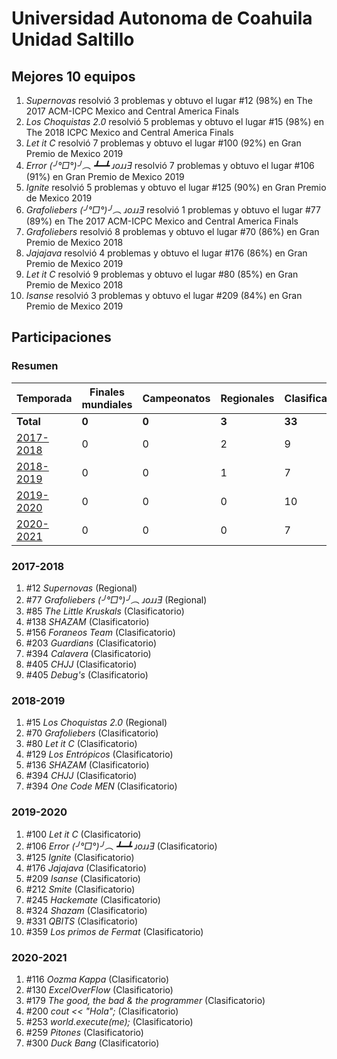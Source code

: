 ---
---

# Universidad Autonoma de Coahuila Unidad Saltillo

## Mejores 10 equipos

1. _Supernovas_ resolvió 3 problemas y obtuvo el lugar #12 (98%) en The 2017 ACM-ICPC Mexico and Central America Finals
1. _Los Choquistas 2.0_ resolvió 5 problemas y obtuvo el lugar #15 (98%) en The 2018 ICPC Mexico and Central America Finals
1. _Let it C_ resolvió 7 problemas y obtuvo el lugar #100 (92%) en Gran Premio de Mexico 2019
1. _Error (╯°□°)╯︵ ┻━┻ ɹoɹɹƎ_ resolvió 7 problemas y obtuvo el lugar #106 (91%) en Gran Premio de Mexico 2019
1. _Ignite_ resolvió 5 problemas y obtuvo el lugar #125 (90%) en Gran Premio de Mexico 2019
1. _Grafoliebers (╯°□°)╯︵ ɹoɹɹƎ_ resolvió 1 problemas y obtuvo el lugar #77 (89%) en The 2017 ACM-ICPC Mexico and Central America Finals
1. _Grafoliebers_ resolvió 8 problemas y obtuvo el lugar #70 (86%) en Gran Premio de Mexico 2018
1. _Jajajava_ resolvió 4 problemas y obtuvo el lugar #176 (86%) en Gran Premio de Mexico 2019
1. _Let it C_ resolvió 9 problemas y obtuvo el lugar #80 (85%) en Gran Premio de Mexico 2018
1. _Isanse_ resolvió 3 problemas y obtuvo el lugar #209 (84%) en Gran Premio de Mexico 2019

## Participaciones

### Resumen

| Temporada | Finales mundiales | Campeonatos | Regionales | Clasificatorios | Equipos |
| --- | --- | --- | --- | --- | --- |
| **Total** | **0** | **0** | **3** | **33** | **33** |
| [2017-2018](#2017-2018) | 0 | 0 | 2 | 9 | 9 |
| [2018-2019](#2018-2019) | 0 | 0 | 1 | 7 | 7 |
| [2019-2020](#2019-2020) | 0 | 0 | 0 | 10 | 10 |
| [2020-2021](#2020-2021) | 0 | 0 | 0 | 7 | 7 |

### 2017-2018

1. #12 _Supernovas_ (Regional)
1. #77 _Grafoliebers (╯°□°)╯︵ ɹoɹɹƎ_ (Regional)
1. #85 _The Little Kruskals_ (Clasificatorio)
1. #138 _SHAZAM_ (Clasificatorio)
1. #156 _Foraneos Team_ (Clasificatorio)
1. #203 _Guardians_ (Clasificatorio)
1. #394 _Calavera_ (Clasificatorio)
1. #405 _CHJJ_ (Clasificatorio)
1. #405 _Debug's_ (Clasificatorio)

### 2018-2019

1. #15 _Los Choquistas 2.0_ (Regional)
1. #70 _Grafoliebers_ (Clasificatorio)
1. #80 _Let it C_ (Clasificatorio)
1. #129 _Los Entrópicos_ (Clasificatorio)
1. #136 _SHAZAM_ (Clasificatorio)
1. #394 _CHJJ_ (Clasificatorio)
1. #394 _One Code MEN_ (Clasificatorio)

### 2019-2020

1. #100 _Let it C_ (Clasificatorio)
1. #106 _Error (╯°□°)╯︵ ┻━┻ ɹoɹɹƎ_ (Clasificatorio)
1. #125 _Ignite_ (Clasificatorio)
1. #176 _Jajajava_ (Clasificatorio)
1. #209 _Isanse_ (Clasificatorio)
1. #212 _Smite_ (Clasificatorio)
1. #245 _Hackemate_ (Clasificatorio)
1. #324 _Shazam_ (Clasificatorio)
1. #331 _QBITS_ (Clasificatorio)
1. #359 _Los primos de Fermat_ (Clasificatorio)

### 2020-2021

1. #116 _Oozma Kappa_ (Clasificatorio)
1. #130 _ExcelOverFlow_ (Clasificatorio)
1. #179 _The good, the bad & the programmer_ (Clasificatorio)
1. #200 _cout << "Hola";_ (Clasificatorio)
1. #253 _world.execute(me);_ (Clasificatorio)
1. #259 _Pitones_ (Clasificatorio)
1. #300 _Duck Bang_ (Clasificatorio)



